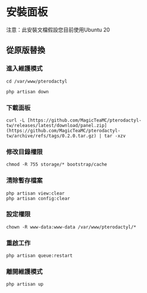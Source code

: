 # 安裝面板
注意：此安裝文檔假設您目前使用Ubuntu 20
## 從原版替換
### 進入維護模式
```
cd /var/www/pterodactyl

php artisan down
```
### 下載面板
```
curl -L [https://github.com/MagicTeaMC/pterodactyl-tw/releases/latest/download/panel.zip](https://github.com/MagicTeaMC/pterodactyl-tw/archive/refs/tags/0.2.0.tar.gz) | tar -xzv
```
### 修改目錄權限
```
chmod -R 755 storage/* bootstrap/cache
```
### 清除暫存檔案
```
php artisan view:clear
php artisan config:clear
```
### 設定權限
```
chown -R www-data:www-data /var/www/pterodactyl/*
```
### 重啟工作
```
php artisan queue:restart
```
### 離開維護模式
```
php artisan up
```
